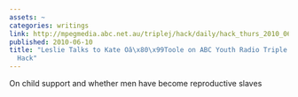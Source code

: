 ```yaml
---
assets: ~
categories: writings
link: http://mpegmedia.abc.net.au/triplej/hack/daily/hack_thurs_2010_06_10.mp3
published: 2010-06-10
title: "Leslie Talks to Kate Oâ\x80\x99Toole on ABC Youth Radio Triple Jâ\x80\x99s
  Hack"
---
```

On child support and whether men have become reproductive slaves